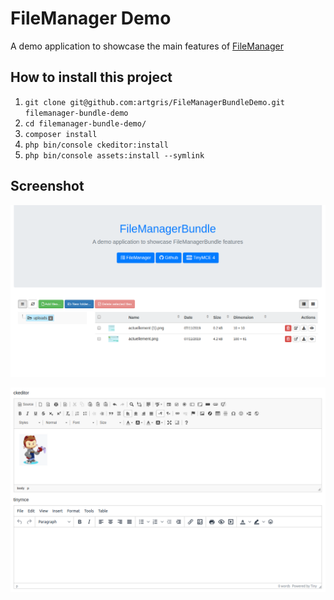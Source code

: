 FileManager Demo
================

A demo application to showcase the main features of [FileManager][1]

How to install this project
---------------------------
     
  1. `git clone git@github.com:artgris/FileManagerBundleDemo.git filemanager-bundle-demo`
  1. `cd filemanager-bundle-demo/`
  1. `composer install`
  1. `php bin/console ckeditor:install`
  1. `php bin/console assets:install --symlink`
    
Screenshot
----------

![Screenshot of the FileManager Demo app](doc/filemanager.png)

![Screfenshot of the FileManager Demo app](doc/filemanager_1.png)
 
[1]: https://github.com/artgris/FileManagerBundle